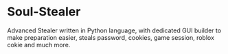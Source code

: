 # Soul-Stealer
Advanced Stealer written in Python language,  with dedicated GUI builder to make preparation easier, steals password, cookies, game session, roblox cokie and much more.
